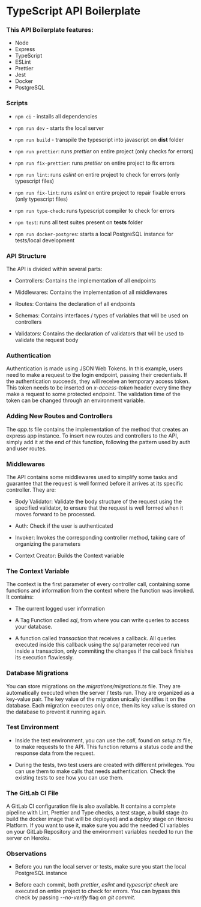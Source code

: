 # TypeScript API Boilerplate

### This API Boilerplate features:

  * Node
  * Express
  * TypeScript
  * ESLint
  * Prettier
  * Jest
  * Docker
  * PostgreSQL

### Scripts

  * `npm ci` - installs all dependencies

  * `npm run dev` - starts the local server

  * `npm run build` - transpile the typescript into javascript on **dist** folder

  * `npm run prettier`: runs _prettier_ on entire project (only checks for errors)

  * `npm run fix-prettier`: runs _prettier_ on entire project to fix errors

  * `npm run lint`: runs _eslint_ on entire project to check for errors (only typescript files)

  * `npm run fix-lint`: runs _eslint_ on entire project to repair fixable errors (only typescript files)

  * `npm run type-check`: runs typescript compiler to check for errors

  * `npm test`: runs all test suites present on **tests** folder

  * `npm run docker-postgres`: starts a local PostgreSQL instance for tests/local development

### API Structure

The API is divided within several parts:

  - Controllers: Contains the implementation of all endpoints

  - Middlewares: Contains the implementation of all middlewares

  - Routes: Contains the declaration of all endpoints

  - Schemas: Contains interfaces / types of variables that will be used on controllers

  - Validators: Contains the declaration of validators that will be used to validate the request body

### Authentication

Authentication is made using JSON Web Tokens. In this example, users need to make a request to the login endpoint, passing their credentials. If the authentication succeeds, they will receive an temporary access token. This token needs to be inserted on _x-access-token_ header every time they make a request to some protected endpoint. The validation time of the token can be changed through an environment variable.

### Adding New Routes and Controllers

The _app.ts_ file contains the implementation of the method that creates an express app instance. To insert new routes and controllers to the API, simply add it at the end of this function, following the pattern used by auth and user routes.

### Middlewares

The API contains some middlewares used to simplify some tasks and guarantee that the request is well formed before it arrives at its specific controller. They are:

  - Body Validator: Validate the body structure of the request using the specified validator, to ensure that the request is well formed when it moves forward to be processed.

  - Auth: Check if the user is authenticated

  - Invoker: Invokes the corresponding controller method, taking care of organizing the parameters

  - Context Creator: Builds the Context variable

### The Context Variable

The context is the first parameter of every controller call, containing some functions and information from the context where the function was invoked. It contains:

  - The current logged user information

  - A Tag Function called _sql_, from where you can write queries to access your database.

  - A function called _transaction_ that receives a callback. All queries executed inside this callback using the _sql_ parameter received run inside a transaction, only commiting the changes if the callback finishes its execution flawlessly.

### Database Migrations

You can store migrations on the _migrations/migrations.ts_ file. They are automatically executed when the server / tests run. They are organized as a key-value pair. The key value of the migration unically identifies it on the database. Each migration executes only once, then its key value is stored on the database to prevent it running again.

### Test Environment

  * Inside the test environment, you can use the _call_, found on _setup.ts_ file, to make requests to the API. This function returns a status code and the response data from the request.

  * During the tests, two test users are created with different privileges. You can use them to make calls that needs authentication. Check the existing tests to see how you can use them.

### The GitLab CI File

A GitLab CI configuration file is also available. It contains a complete pipeline with Lint, Prettier and Type checks, a test stage, a build stage (to build the docker image that will be deployed) and a deploy stage on Heroku Platform. If you want to use it, make sure you add the needed CI variables on your GitLab Repository and the environment variables needed to run the server on Heroku.

### Observations

  * Before you run the local server or tests, make sure you start the local PostgreSQL instance

  * Before each commit, both _prettier_, _eslint_ and _typescript check_ are executed on entire project to check for errors. You can bypass this check by passing _--no-verify_ flag on _git commit_. 